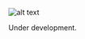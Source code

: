 ![alt text](https://raw.githubusercontent.com/ivanlmj/puppy/master/static/puppy_logo.png)

Under development.
